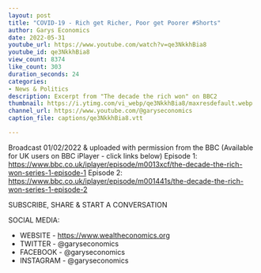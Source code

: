 ```yaml
---
layout: post
title: "COVID-19 - Rich get Richer, Poor get Poorer #Shorts"
author: Garys Economics
date: 2022-05-31
youtube_url: https://www.youtube.com/watch?v=qe3NkkhBia8
youtube_id: qe3NkkhBia8
view_count: 8374
like_count: 303
duration_seconds: 24
categories:
- News & Politics
description: Excerpt from "The decade the rich won" on BBC2
thumbnail: https://i.ytimg.com/vi_webp/qe3NkkhBia8/maxresdefault.webp
channel_url: https://www.youtube.com/@garyseconomics
caption_file: captions/qe3NkkhBia8.vtt

---
```


Broadcast 01/02/2022 & uploaded with permission from the BBC 
(Available for UK users on BBC iPlayer - click links below)
Episode 1: https://www.bbc.co.uk/iplayer/episode/m0013xcf/the-decade-the-rich-won-series-1-episode-1
Episode 2: https://www.bbc.co.uk/iplayer/episode/m001441s/the-decade-the-rich-won-series-1-episode-2


SUBSCRIBE, SHARE & START A CONVERSATION


SOCIAL MEDIA:
- WEBSITE - https://www.wealtheconomics.org
- TWITTER - @garyseconomics
- FACEBOOK - @garyseconomics
- INSTAGRAM - @garyseconomics
